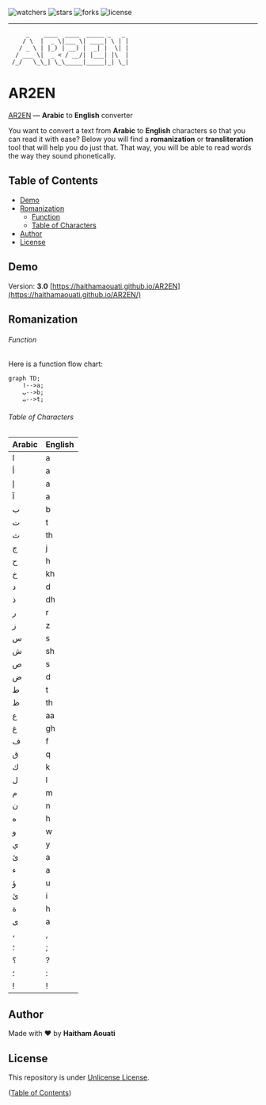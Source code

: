 ![watchers](https://custom-icon-badges.demolab.com/github/watchers/haithamaouati/ar2en?logo=eye)
![stars](https://custom-icon-badges.demolab.com/github/stars/haithamaouati/ar2en?logo=star)
![forks](https://custom-icon-badges.demolab.com/github/forks/haithamaouati/ar2en?logo=repo-forked)
![license](https://custom-icon-badges.demolab.com/github/license/haithamaouati/ar2en?logo=law)
___
```
     _    ____  ____  _____ _   _  
    / \  |  _ \|___ \| ____| \ | | 
   / _ \ | |_) | __) |  _| |  \| | 
  / ___ \|  _ < / __/| |___| |\  | 
 /_/   \_\_| \_\_____|_____|_| \_| 
```
# AR2EN
[AR2EN](https://haithamaouati.github.io/AR2EN/) — **Arabic** to **English** converter

You want to convert a text from **Arabic** to **English** characters so that you can read it with ease? Below you will find a **romanization** or **transliteration** tool that will help you do just that. That way, you will be able to read words the way they sound phonetically.

## Table of Contents
- [Demo](#demo)
- [Romanization](#romanization)
  - [Function](#function)
  - [Table of Characters](#table-of-characters)
- [Author](#author)
- [License](#license)

## Demo
Version: **3.0**
[https://haithamaouati.github.io/AR2EN](https://haithamaouati.github.io/AR2EN/)

## Romanization

###### Function
Here is a function flow chart:

```mermaid
graph TD;
    ا-->a;
    ب-->b;
    ت-->t;
```

###### Table of Characters

Arabic | English
--- | ---
ا|a
أ|a
إ|a
آ|a
ب|b
ت|t
ث|th
ج|j
ح|h
خ|kh
د|d
ذ|dh
ر|r
ز|z
س|s
ش|sh
ص|s
ض|d
ط|t
ظ|th
ع|aa
غ|gh
ف|f
ق|q
ك|k
ل|l
م|m
ن|n
ه|h
و|w
ي|y
ئ|a
ء|a
ؤ|u
ئ|i
ة|h
ى|a
،|,
؛|;
؟|?
؛|:
!|!

## Author
Made with :heart: by **Haitham Aouati**

## License
This repository is under [Unlicense License](https://github.com/haithamaouati/ar2en/blob/main/LICENSE).

([Table of Contents](#table-of-contents))
